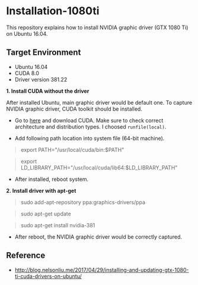# Installation-1080ti
This repository explains how to install NVIDIA graphic driver (GTX 1080 Ti) on Ubuntu 16.04.


## Target Environment
* Ubuntu 16.04
* CUDA 8.0
* Driver version 381.22


**1. Install CUDA without the driver**

After installed Ubuntu, main graphic driver would be default one. To capture NVIDIA graphic driver, CUDA toolkit should be installed.

  * Go to [here](https://developer.nvidia.com/cuda-downloads) and download CUDA. Make sure to check correct architecture and distribution types. I choosed `runfile(local)`.
  
  * Add following path location into system file (64-bit machine).
  
  > export PATH="/usr/local/cuda/bin:$PATH"
  
  > export LD_LIBRARY_PATH="/usr/local/cuda/lib64:$LD_LIBRARY_PATH"
  
  * After installed, reboot system.


**2. Install driver with apt-get**

  > sudo add-apt-repository ppa:graphics-drivers/ppa
  
  > sudo apt-get update
  
  > sudo apt-get install nvidia-381
  
  * After reboot, the NVIDIA graphic driver would be correctly captured.



## Reference
* http://blog.nelsonliu.me/2017/04/29/installing-and-updating-gtx-1080-ti-cuda-drivers-on-ubuntu/
